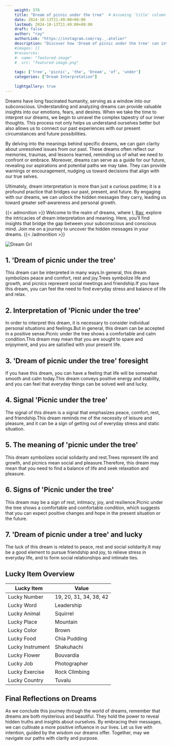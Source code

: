 ```yaml
---
    weight: 576
    title: "Dream of picnic under the tree"  # Assuming 'title' column exists
    date: 2024-10-13T21:49:00+08:00
    lastmod: 2024-10-13T21:49:00+08:00
    draft: false
    author: "ray"
    authorLink: "https://instagram.com/ray._.atelier"
    description: "Discover how 'Dream of picnic under the tree' can interpret your future and uncover its significant meanings in your life."
    #images: []
    #resources:
    #- name: "featured-image"
    #  src: "featured-image.png"
    
    tags: ['tree', 'picnic', 'the', 'Dream', 'of', 'under']
    categories: ["Dream Interpretation"]
    
    lightgallery: true
---
```

    
Dreams have long fascinated humanity, serving as a window into our subconscious. Understanding and analyzing dreams can provide valuable insights into our emotions, fears, and desires. When we take the time to interpret our dreams, we begin to unravel the complex tapestry of our inner thoughts. This process not only helps us understand ourselves better but also allows us to connect our past experiences with our present circumstances and future possibilities.

By delving into the meanings behind specific dreams, we can gain clarity about unresolved issues from our past. These dreams often reflect our memories, traumas, and lessons learned, reminding us of what we need to confront or embrace. Moreover, dreams can serve as a guide for our future, revealing our aspirations and potential paths we may take. They can provide warnings or encouragement, nudging us toward decisions that align with our true selves.

Ultimately, dream interpretation is more than just a curious pastime; it is a profound practice that bridges our past, present, and future. By engaging with our dreams, we can unlock the hidden messages they carry, leading us toward greater self-awareness and personal growth.

{{< admonition >}}
Welcome to the realm of dreams, where I, [Ray](https://instagram.com/ray._.atelier), explore the intricacies of dream interpretation and meaning. Here, you’ll find insights that bridge the gap between your subconscious and conscious mind. Join me on a journey to uncover the hidden messages in your dreams.
{{< /admonition >}}

![Dream Grl](https://cdn.pixabay.com/photo/2017/11/02/03/35/gothic-2910057_1280.jpg "Dream Grl")

## 1. 'Dream of picnic under the tree'
This dream can be interpreted in many ways.In general, this dream symbolizes peace and comfort, rest and joy.Trees symbolize life and growth, and picnics represent social meetings and friendship.If you have this dream, you can feel the need to find everyday stress and balance of life and relax.

## 2. Interpretation of 'Picnic under the tree'
In order to interpret this dream, it is necessary to consider individual personal situations and feelings.But in general, this dream can be accepted in a positive sense.Picnic under the tree shows a comfortable and calm condition.This dream may mean that you are sought to spare and enjoyment, and you are satisfied with your present life.

## 3. 'Dream of picnic under the tree' foresight
If you have this dream, you can have a feeling that life will be somewhat smooth and calm today.This dream conveys positive energy and stability, and you can feel that everyday things can be solved well and lucky.

## 4. Signal 'Picnic under the tree'
The signal of this dream is a signal that emphasizes peace, comfort, rest, and friendship.This dream reminds me of the necessity of leisure and pleasure, and it can be a sign of getting out of everyday stress and static situation.

## 5. The meaning of 'picnic under the tree'
This dream symbolizes social solidarity and rest.Trees represent life and growth, and picnics mean social and pleasure.Therefore, this dream may mean that you need to find a balance of life and seek relaxation and pleasure.

## 6. Signs of 'Picnic under the tree'
This dream may be a sign of rest, intimacy, joy, and resilience.Picnic under the tree shows a comfortable and comfortable condition, which suggests that you can expect positive changes and hope in the present situation or the future.

## 7. 'Dream of picnic under a tree' and lucky
The luck of this dream is related to peace, rest and social solidarity.It may be a good element to pursue friendship and joy, to relieve stress in everyday life, and to form social relationships and intimate ties.

## Lucky Item Overview
| Lucky Item          | Value              |
|---------------|--------------------|
| Lucky Number        | 19, 20, 31, 34, 38, 42  |
| Lucky Word          | Leadership |
| Lucky Animal        | Squirrel |
| Lucky Place         | Mountain     |
| Lucky Color         | Brown     |
| Lucky Food          | Chia Pudding      |
| Lucky Instrument    | Shakuhachi |
| Lucky Flower        | Bouvardia    |
| Lucky Job           | Photographer       |
| Lucky Exercise      | Rock Climbing  |
| Lucky Country       | Tuvalu    |


##  Final Reflections on Dreams

As we conclude this journey through the world of dreams, remember that dreams are both mysterious and beautiful. They hold the power to reveal hidden truths and insights about ourselves. By embracing their messages, we can cultivate a more positive influence in our lives. Let us live with intention, guided by the wisdom our dreams offer. Together, may we navigate our paths with clarity and purpose.
